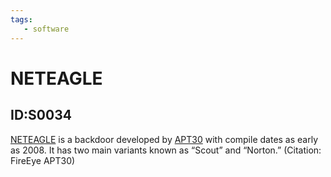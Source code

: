 ```yaml
---
tags:
   - software
---
```

# NETEAGLE
## ID:S0034
[NETEAGLE](software/S0034) is a backdoor developed by [APT30](groups/G0013) with compile dates as early as 2008. It has two main variants known as “Scout” and “Norton.” (Citation: FireEye APT30)
